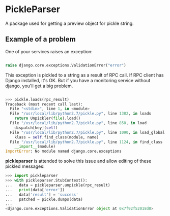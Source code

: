 PickleParser
============

A package used for getting a preview object for pickle string.

Example of a problem
--------------------

One of your services raises an exception:

```python

raise django.core.exceptions.ValidationError("error")
```

This exception is pickled to a string as a result of RPC call.
If RPC client has Django installed, it's OK. 
But if you have a monitoring service without django, you'll get a big problem.

```python

>>> pickle.loads(rpc_result)
Traceback (most recent call last):
  File "<stdin>", line 1, in <module>
  File "/usr/local/lib/python2.7/pickle.py", line 1382, in loads
    return Unpickler(file).load()
  File "/usr/local/lib/python2.7/pickle.py", line 858, in load
    dispatch[key](self)
  File "/usr/local/lib/python2.7/pickle.py", line 1090, in load_global
    klass = self.find_class(module, name)
  File "/usr/local/lib/python2.7/pickle.py", line 1124, in find_class
    __import__(module)
ImportError: No module named django.core.exceptions

```

**pickleparser** is attended to solve this issue and allow editing of these 
pickled messages:

```python
>>> import pickleparser
>>> with pickleparser.StubContext():
...   data = pickleparser.unpickle(rpc_result)
...   print(data['error'])
...   data['result'] = 'success'
...   patched = pickle.dumps(data)
... 
<django.core.exceptions.ValidationError object at 0x7f92f52018d0>

```




